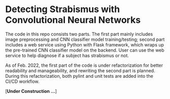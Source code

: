 # Detecting Strabismus with Convolutional Neural Networks

The code in this repo consists two parts. The first part mainly includes image preprocessing and CNN classifier model training/testing; second part includes a web service using Python with Flask framework, which wraps up the pre-trained CNN classifier model on the backend. User can use the web service to help diagnose if a subject has strabismus or not.

As of Feb. 2022, the first part of the code is under refactorization for better readability and manageability, and rewriting the second part is planned. During this refactorization, both pylint and unit tests are added into the CI/CD workflow.

[<b>Under Construction ...</b>]
